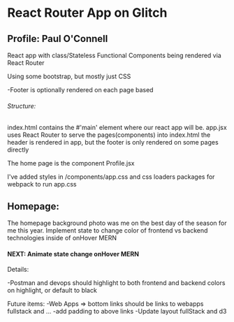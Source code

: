 # React Router App on Glitch

## Profile: Paul O'Connell

React app with class/Stateless Functional Components being rendered via React Router

Using some bootstrap, but mostly just CSS

-Footer is optionally rendered on each page based

###### Structure:

index.html contains the #'main' element where our react app will be.
app.jsx uses React Router to serve the pages(components) into index.html
the header is rendered in app, but the footer is only rendered on some pages directly

The home page is the component Profile.jsx

I've added styles in /components/app.css and css loaders packages for webpack to run app.css

## Homepage:

The homepage background photo was me on the best day of the season for me this year.
Implement state to change color of frontend vs backend technologies inside of onHover MERN

#### NEXT: Animate state change onHover MERN

Details:

-Postman and devops should highlight to both frontend and backend colors on highlight, or default
to black

Future items:
-Web Apps => bottom links should be links to webapps fullstack and ...
-add padding to above links
-Update layout fullStack and d3
